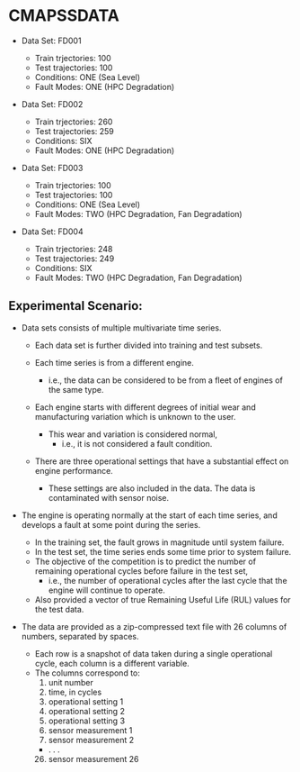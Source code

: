 # CMAPSSDATA
- Data Set: FD001
    - Train trjectories: 100
    - Test trajectories: 100
    - Conditions: ONE (Sea Level)
    - Fault Modes: ONE (HPC Degradation)

- Data Set: FD002
    - Train trjectories: 260
    - Test trajectories: 259
    - Conditions: SIX 
    - Fault Modes: ONE (HPC Degradation)

- Data Set: FD003
    - Train trjectories: 100
    - Test trajectories: 100
    - Conditions: ONE (Sea Level)
    - Fault Modes: TWO (HPC Degradation, Fan Degradation)

- Data Set: FD004
    - Train trjectories: 248
    - Test trajectories: 249
    - Conditions: SIX 
    - Fault Modes: TWO (HPC Degradation, Fan Degradation)




## Experimental Scenario:

- Data sets consists of multiple multivariate time series. 
    - Each data set is further divided into training and test subsets. 
    - Each time series is from a different engine. 
        - i.e., the data can be considered to be from a fleet of engines of the same type. 
        
    - Each engine starts with different degrees of initial wear and manufacturing variation which is unknown to the user. 
        - This wear and variation is considered normal, 
            - i.e., it is not considered a fault condition. 
    - There are three operational settings that have a substantial effect on engine performance. 
        - These settings are also included in the data. The data is contaminated with sensor noise.

- The engine is operating normally at the start of each time series, and develops a fault at some point during the series. 
    - In the training set, the fault grows in magnitude until system failure. 
    - In the test set, the time series ends some time prior to system failure. 
    - The objective of the competition is to predict the number of remaining operational cycles before failure in the test set, 
        - i.e., the number of operational cycles after the last cycle that the engine will continue to operate. 
    - Also provided a vector of true Remaining Useful Life (RUL) values for the test data.

- The data are provided as a zip-compressed text file with 26 columns of numbers, separated by spaces. 
    - Each row is a snapshot of data taken during a single operational cycle, each column is a different variable. 
    - The columns correspond to:
        1. unit number
        2. time, in cycles
        3. operational setting 1
        4. operational setting 2
        5. operational setting 3
        6. sensor measurement  1
        7. sensor measurement  2
        * . . .
        26. sensor measurement  26
